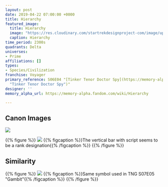 ```yaml
---
layout: post
date: 2019-04-22 07:00:00 +0000
title: Hierarchy
featured_image:
  title: Hierarchy
  image: "https://res.cloudinary.com/startrekdesignproject-com/image/upload/v1555978121/Hierarchy.png"
  caption: Hierarchy
time_period: 2300s
quadrants: Delta
universes:
- Prime
affiliations: []
types:
- Species/Civilization
franchise: Voyager
primary_reference: S06E04 "[Tinker Tenor Doctor Spy](https://memory-alpha.fandom.com/wiki/Tinker_Tenor_Doctor_Spy
  "Tinker Tenor Doctor Spy")"
designer: ''
memory_alpha_url: https://memory-alpha.fandom.com/wiki/Hierarchy

---
```

## Canon Images

![](https://res.cloudinary.com/startrekdesignproject-com/image/upload/v1555978121/Hierarchy2.jpg)

{{% figure %}}
![](https://res.cloudinary.com/startrekdesignproject-com/image/upload/v1555978121/Hierarchy1.jpg) {{% figcaption %}}The vertical bar with script seems to be a rank designation{{% /figcaption %}} {{% /figure %}}

## Similarity

{{% figure %}}
![](https://res.cloudinary.com/startrekdesignproject-com/image/upload/v1555978121/HierarchySim.jpg) {{% figcaption %}}Same symbol used in TNG S07E05 "Gambit"{{% /figcaption %}} {{% /figure %}}